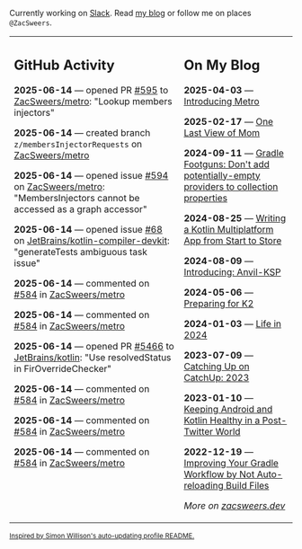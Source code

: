 Currently working on [Slack](https://slack.com/). Read [my blog](https://zacsweers.dev/) or follow me on places `@ZacSweers`.

<table><tr><td valign="top" width="60%">

## GitHub Activity
<!-- githubActivity starts -->
**2025-06-14** — opened PR [#595](https://github.com/ZacSweers/metro/pull/595) to [ZacSweers/metro](https://github.com/ZacSweers/metro): "Lookup members injectors"

**2025-06-14** — created branch `z/membersInjectorRequests` on [ZacSweers/metro](https://github.com/ZacSweers/metro)

**2025-06-14** — opened issue [#594](https://github.com/ZacSweers/metro/issues/594) on [ZacSweers/metro](https://github.com/ZacSweers/metro): "MembersInjectors cannot be accessed as a graph accessor"

**2025-06-14** — opened issue [#68](https://github.com/JetBrains/kotlin-compiler-devkit/issues/68) on [JetBrains/kotlin-compiler-devkit](https://github.com/JetBrains/kotlin-compiler-devkit): "generateTests ambiguous task issue"

**2025-06-14** — commented on [#584](https://github.com/ZacSweers/metro/pull/584#issuecomment-2973302567) in [ZacSweers/metro](https://github.com/ZacSweers/metro)

**2025-06-14** — commented on [#584](https://github.com/ZacSweers/metro/pull/584#issuecomment-2973300888) in [ZacSweers/metro](https://github.com/ZacSweers/metro)

**2025-06-14** — opened PR [#5466](https://github.com/JetBrains/kotlin/pull/5466) to [JetBrains/kotlin](https://github.com/JetBrains/kotlin): "Use resolvedStatus in FirOverrideChecker"

**2025-06-14** — commented on [#584](https://github.com/ZacSweers/metro/pull/584#issuecomment-2973297872) in [ZacSweers/metro](https://github.com/ZacSweers/metro)

**2025-06-14** — commented on [#584](https://github.com/ZacSweers/metro/pull/584#issuecomment-2973292219) in [ZacSweers/metro](https://github.com/ZacSweers/metro)

**2025-06-14** — commented on [#584](https://github.com/ZacSweers/metro/pull/584#issuecomment-2973257473) in [ZacSweers/metro](https://github.com/ZacSweers/metro)
<!-- githubActivity ends -->
</td><td valign="top" width="40%">

## On My Blog
<!-- blog starts -->
**2025-04-03** — [Introducing Metro](https://www.zacsweers.dev/introducing-metro/)

**2025-02-17** — [One Last View of Mom](https://www.zacsweers.dev/one-last-view-of-mom/)

**2024-09-11** — [Gradle Footguns: Don't add potentially-empty providers to collection properties](https://www.zacsweers.dev/gradle-footgun-adding-empty-providers-to-collection-properties/)

**2024-08-25** — [Writing a Kotlin Multiplatform App from Start to Store](https://www.zacsweers.dev/writing-a-kotlin-multiplatform-app-from-start-to-store/)

**2024-08-09** — [Introducing: Anvil-KSP](https://www.zacsweers.dev/introducing-anvil-ksp/)

**2024-05-06** — [Preparing for K2](https://www.zacsweers.dev/preparing-for-k2/)

**2024-01-03** — [Life in 2024](https://www.zacsweers.dev/life-in-2024/)

**2023-07-09** — [Catching Up on CatchUp: 2023](https://www.zacsweers.dev/catching-up-on-catchup-2023/)

**2023-01-10** — [Keeping Android and Kotlin Healthy in a Post-Twitter World](https://www.zacsweers.dev/keeping-android-healthy/)

**2022-12-19** — [Improving Your Gradle Workflow by Not Auto-reloading Build Files](https://www.zacsweers.dev/improving-your-workflow-by-not-auto-reloading-build-files/)
<!-- blog ends -->
_More on [zacsweers.dev](https://zacsweers.dev/)_
</td></tr></table>

<sub><a href="https://simonwillison.net/2020/Jul/10/self-updating-profile-readme/">Inspired by Simon Willison's auto-updating profile README.</a></sub>